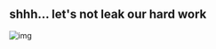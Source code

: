 ## shhh... let's not leak our hard work

![img](https://www.sayhuahuo.com/images/images/2022/01/29/83Jv5B65hE/DbRw2uTVwAEguaO.jpg)
